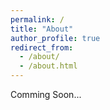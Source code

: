 ```yaml
---
permalink: /
title: "About"
author_profile: true
redirect_from: 
  - /about/
  - /about.html
---
```


Comming Soon...


